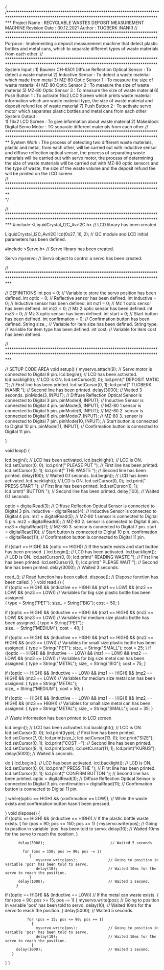 {
/************************************************************************************************************************************************* 
 Project Name   : RECYCLABLE WASTES DEPOSIT MEASUREMENT MACHINE
 Revision Date  : 30.12.2021
 Author         : TUGBERK INANIR
 // **********************************************************************************************************************************************
 Purpose        : Implementing a deposit measurement machine that detect plastic bottles and metal cans, which  to separate different types of 
                  waste materials from each other.
 // **********************************************************************************************************************************************
 System Input   :
                  1) Baumer CH-8501 Diffuse Reflection Optical Sensor : To detect a waste material
                  2) Inductive Sensor                                 : To detect a waste material which made from metal
                  3) MZ-80 Optic Sensor 1                             : To measure the size of waste material
                  4) MZ-80 Optic Sensor 2                             : To measure the size of waste material
                  5) MZ-80 Optic Sensor 3                             : To measure the size of waste material
                  6) Push Button 1                                    : To activate 16x2 LCD Screen which prints waste material information which 
                                                                        are waste material type, the size of waste material and deposit refund fee
                                                                        of waste material
                  7) Push Button 2                                    : To activate servo motor which separates plastic bottles and metal cans from
                                                                        each other
 System Output  :                 
                  1) 16x2 LCD Screen                                  : To give information about waste material
                  2) Makeblock Digital Servo Motor                    : TO separate different materials from each other
 // ************************************************************************************************************************************************
 System Work    : The process of detecting two different waste materials, plastic and metal, from each other, will be carried out with inductive 
                  sensor and diffuse reflection optical sensor, the process of separating waste materials will be carried out with servo motor, the 
                  process of determining the size of waste materials will be carried out with MZ-80 optic sensors and the type of waste, the size of 
                  the waste volume and the deposit refund fee will be printed on the LCD screen                 
 // ************************************************************************************************************************************************                 
 */
 
// *************************************************************************************************************************************************
#include <LiquidCrystal_I2C_AvrI2C.h> // LCD library has been created.

LiquidCrystal_I2C_AvrI2C lcd(0x27, 16, 2); // I2C module and LCD initial parameters has been defined.

#include <Servo.h>  // Servo library has been created.

Servo myservo;      // Servo object to control a servo has been created.

// *************************************************************************************************************************************************

// DEFINITIONS
int pos = 0;          // Variable to store the servo position has been defined.
int optic = 0;        // Reflective sensor has been defined.
int inductive = 0;    // Inductive sensor has been defined.
int mz1 = 0;          // Mz 1 optic sensor has been defined.
int mz2 = 0;          // Mz 2 optic sensor has been defined.
int mz3 = 0;          // Mz 3 optic sensor has been defined.
int start = 0;        // Start button has been defined.
int confirmation = 0; // Confirmation button has been defined.
String size_;         // Variable for item size has been defined.
String type;          // Variable for item type has been defined.
int cost;             // Variable for item cost has been defined.

// *************************************************************************************************************************************************

// SETUP CODE AREA 
void setup() 
{
  myservo.attach(9);             // Servo motor is connected to Digital 9 pin.
  lcd.begin();                   // LCD has been activated.
  lcd.backlight();               // LCD is ON.
  lcd.setCursor(0, 0);
  lcd.print(" DEPOSIT MATIC  "); // First line has been printed.
  lcd.setCursor(0, 1);
  lcd.print(" TUGBERK INANIR "); // Second line has been printed.
  delay(3000);                   // Waited 3 seconds.
  pinMode(3, INPUT);             // Diffuse Reflection Optical Sensor is connected to Digital 3 pin.
  pinMode(4, INPUT);             // Inductive Sensor is connected to Digital 4 pin.
  pinMode(5, INPUT);             // MZ-80 1.sensor is connected to Digital 5 pin.
  pinMode(6, INPUT);             // MZ-80 2. sensor is connected to Digital 6 pin.
  pinMode(7, INPUT);             // MZ-80 3. sensor is connected to Digital 7 pin.
  pinMode(10, INPUT);            // Start button is connected to Digital 10 pin.
  pinMode(11, INPUT);            // Confirmation button is connected to Digital 11 pin.
   

}

void loop() 
{
  
  lcd.begin();                    // LCD has been activated.
  lcd.backlight();                // LCD is ON.
  lcd.setCursor(0, 0);
  lcd.print("   PLEASE PUT   ");  // First line has been printed.
  lcd.setCursor(0, 1);
  lcd.print("   THE WASTE    ");  // Second line has been printed.
  delay(100);                     // Waited 0.1 seconds.
  lcd.begin();                    // LCD has been activated.
  lcd.backlight();                // LCD is ON.
  lcd.setCursor(0, 0);
  lcd.print("  PRESS START   ");  // First line has been printed.
  lcd.setCursor(0, 1);
  lcd.print("     BUTTON     ");  // Second line has been printed.
  delay(100);                     // Waited 0.1 seconds. 

  optic = digitalRead(3);         // Diffuse Reflection Optical Sensor is connected to Digital 3 pin.
  inductive = digitalRead(4);     // Inductive Sensor is connected to Digital 4 pin.
  mz1 = digitalRead(5);           // MZ-80 1.sensor is connected to Digital 5 pin.
  mz2 = digitalRead(6);           // MZ-80 2. sensor is connected to Digital 6 pin.
  mz3 = digitalRead(7);           // MZ-80 3. sensor is connected to Digital 7 pin.
  start = digitalRead(10);        // Start button is connected to Digital 10 pin.
  confirmation = digitalRead(11); // Confirmation button is connected to Digital 11 pin.
  
  if ((start == HIGH) && (optic == HIGH)) // If the waste exists and start button has been pressed.
  { 
    lcd.begin();                    // LCD has been activated.
    lcd.backlight();                // LCD is ON.
    lcd.setCursor(0, 0);
    lcd.print(" READING WASTE  ");  // First line has been printed.
    lcd.setCursor(0, 1);
    lcd.print("  PLEASE WAIT   ");  // Second line has been printed.
    delay(3000);                    // Waited 3 seconds.
  
   read_();    // Read function has been called.
   dispose();  // Dispose function has been called.
   }
}
void read_()
{  
 if ((optic == HIGH) && (inductive == HIGH) && (mz1 == LOW) && (mz2 == LOW) && (mz3 == LOW)) // Variables for big size plastic bottle has been assigned.  
{     type = String("PET");
      size_ = String("BIG");
      cost = 50;
}
 
 if ((optic == HIGH) && (inductive == HIGH) && (mz1 == HIGH) && (mz2 == LOW) && (mz3 == LOW)) // Variables for medium size plastic bottle has been assigned.
{     type = String("PET");  
      size_ = String("MEDIUM");
      cost = 40;
}
 
 if ((optic == HIGH) && (inductive == HIGH) && (mz1 == HIGH) && (mz2 == HIGH) && (mz3 == LOW)) // Variables for small size plastic bottle has been assigned.
{     type = String("PET");
      size_ = String("SMALL");
      cost = 25;
}
  if ((optic == HIGH) && (inductive == LOW) && (mz1 == LOW) && (mz2 == LOW) && (mz3 == LOW)) // Variables for big size metal can has been assigned. 
{      type = String("METAL");
       size_ = String("BIG");
       cost = 75;
}
 
 if ((optic == HIGH) && (inductive == LOW) && (mz1 == HIGH) && (mz2 == HIGH) && (mz3 == LOW)) // Variables for medium size metal can has been assigned. 
{     type = String("METAL");  
      size_ = String("MEDIUM");
      cost = 50;
}
 
 if ((optic == HIGH) && (inductive == LOW) && (mz1 == HIGH) && (mz2 == HIGH) && (mz3 == HIGH)) // Variables for small size metal can has been assigned. 
 {    type = String("METAL");
      size_ = String("SMALL");
      cost = 35;
 }
  
  // Waste information has been printed to LCD screen.
   
  lcd.begin();                    // LCD has been activated.
  lcd.backlight();                // LCD is ON.
  lcd.setCursor(0, 0);
  lcd.print(type);                // First line has been printed.
  lcd.setCursor(7, 0);
  lcd.print(size_); 
  lcd.setCursor(13, 0);
  lcd.print("SIZE"); 
  lcd.setCursor(0, 1);
  lcd.print("COST =");            // Second line has been printed.
  lcd.setCursor(8, 1);
  lcd.print(cost); 
  lcd.setCursor(11, 1);
  lcd.print("KURUS");
  delay(5000);                    // Waited 5 seconds.
  
 do { 
  lcd.begin();                    // LCD has been activated.
  lcd.backlight();                // LCD is ON.
  lcd.setCursor(0, 0);
  lcd.print("   PRESS THE    ");  // First line has been printed.
  lcd.setCursor(0, 1);
  lcd.print(" CONFIRM BUTTON ");  // Second line has been printed.
  optic = digitalRead(3);         // Diffuse Reflection Optical Sensor is connected to Digital 3 pin.
  confirmation = digitalRead(11); // Confirmation button is connected to Digital 11 pin.
  
 } while((optic == HIGH) && (confirmation == LOW)); // While the waste exists and confirmation button hasn't been pressed.

}
void dispose()
{    
  if ((optic == HIGH) && (inductive == HIGH))       // If the plastic bottle waste exists.
         {
             for (pos = 90; pos <= 150; pos += 1)
                {
                   myservo.write(pos);              // Going to position in variable 'pos' has been told to servo.
                   delay(10);                       // Waited 10ms for the servo to reach the position.
                }

          delay(5000);                              // Waited 5 seconds.

            for (pos = 150; pos >= 90; pos -= 1)
               {
                  myservo.write(pos);              // Going to position in variable 'pos' has been told to servo.
                  delay(10);                       // Waited 10ms for the servo to reach the position.
               }
          delay(1000);                             // Waited 1 second.
         }
         
  if ((optic == HIGH) && (inductive == LOW))       // If the metal can waste exists.
        {
              for (pos = 90; pos >= 15; pos -= 1)
                {
                  myservo.write(pos);              // Going to position in variable 'pos' has been told to servo.
                  delay(10);                       // Waited 10ms for the servo to reach the position.
                }
         delay(5000);                              // Waited 5 seconds.

              for (pos = 15; pos <= 90; pos += 1)
                {
                  myservo.write(pos);              // Going to position in variable 'pos' has been told to servo.
                  delay(10);                       // Waited 10ms for the servo to reach the position.
                }
         delay(1000);                              // Waited 1 second.
       }

  }
}
